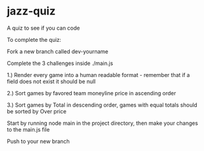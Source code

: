 # jazz-quiz
A quiz to see if you can code

To complete the quiz:
    
Fork a new branch called dev-yourname

Complete the 3 challenges inside ./main.js

1.) Render every game into a human readable format - remember that if a field does not exist it should be null

2.) Sort games by favored team moneyline price in ascending order

3.) Sort games by Total in descending order, games with equal totals should be sorted by Over price


Start by running node main in the project directory, then make your changes to the main.js file

Push to your new branch
